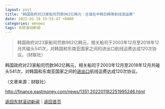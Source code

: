 ```yaml
---
layout: post
title: "韩国政府对23家船司罚款962亿韩元：合谋在中韩日韩等航线涨运费"
date: 2022-01-18 15:55:47 +0800
categories: emnews
tags: 东财滚动新闻
---
```

> 韩国政府对23家船司罚款962亿韩元，相关船司于2003年12月至2018年12月共碰头541次，对韩国和东南亚国家之间的进出口航线运费达成120次协议。（财联社）

<p>韩国政府对23家船司罚款962亿韩元，相关船司于2003年12月至2018年12月共碰头541次，对韩国和东南亚国家之间的<span id="Info.381"><a href="http://data.eastmoney.com/cjsj/hgjck.html" class="infokey">进出口</a></span>航线运费达成120次协议。</p><p class="em_media">（文章来源：财联社）</p>

<http://finance.eastmoney.com/news/1351,202201182251995246.html>

[返回东财滚动新闻](//finews.withounder.com/emnews/)｜[返回首页](//finews.withounder.com/)